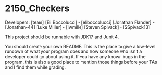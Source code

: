 # 2150_Checkers

Developers:
[team]
[Eli Boccolucci] - [eliboccolucci]
[Jonathan Flander] - [Jonathan-44]
[Luke Miller] - [lwmille]
[Steven Spivack] - [SSpivack13] 

This project should be runnable with JDK17 and Junit 4.

You should create your own README. This is the place to give a low-level rundown of what your program does and how someone who isn't a developer could go about using it. If you have any known bugs in the program, this is also a good place to mention those things before your TAs and I find them while grading.
